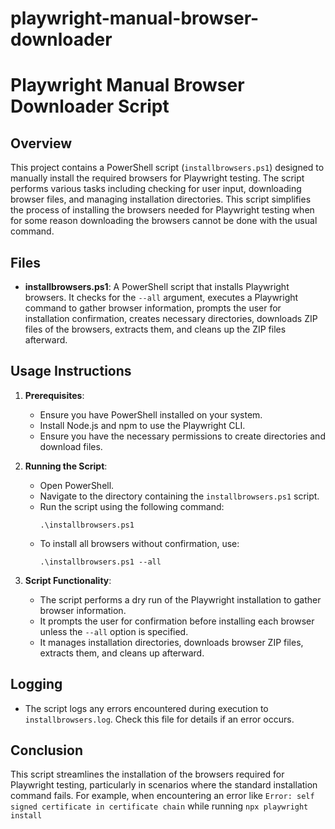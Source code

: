 # playwright-manual-browser-downloader

# Playwright Manual Browser Downloader Script

## Overview
This project contains a PowerShell script (`installbrowsers.ps1`) designed to manually install the required browsers for Playwright testing. The script performs various tasks including checking for user input, downloading browser files, and managing installation directories. This script simplifies the process of installing the browsers needed for Playwright testing when for some reason downloading the browsers cannot be done with the usual command.

## Files
- **installbrowsers.ps1**: A PowerShell script that installs Playwright browsers. It checks for the `--all` argument, executes a Playwright command to gather browser information, prompts the user for installation confirmation, creates necessary directories, downloads ZIP files of the browsers, extracts them, and cleans up the ZIP files afterward.

## Usage Instructions
1. **Prerequisites**:
   - Ensure you have PowerShell installed on your system.
   - Install Node.js and npm to use the Playwright CLI.
   - Ensure you have the necessary permissions to create directories and download files.

2. **Running the Script**:
   - Open PowerShell.
   - Navigate to the directory containing the `installbrowsers.ps1` script.
   - Run the script using the following command:
     ```
     .\installbrowsers.ps1
     ```
   - To install all browsers without confirmation, use:
     ```
     .\installbrowsers.ps1 --all
     ```

3. **Script Functionality**:
   - The script performs a dry run of the Playwright installation to gather browser information.
   - It prompts the user for confirmation before installing each browser unless the `--all` option is specified.
   - It manages installation directories, downloads browser ZIP files, extracts them, and cleans up afterward.

## Logging
- The script logs any errors encountered during execution to `installbrowsers.log`. Check this file for details if an error occurs.

## Conclusion
This script streamlines the installation of the browsers required for Playwright testing, particularly in scenarios where the standard installation command fails. For example, when encountering an error like `Error: self signed certificate in certificate chain` while running `npx playwright install`
